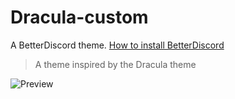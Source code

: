 # Dracula-custom
A BetterDiscord theme.
[How to install BetterDiscord](https://docs.betterdiscord.app/users/getting-started/installation)
> A theme inspired by the Dracula theme

![Preview](https://media.discordapp.net/attachments/1083899440554844203/1096900427791990987/image.png?width=1248&height=655)
